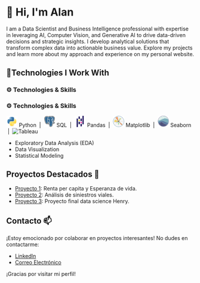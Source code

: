 # 👋 Hi, I'm Alan

I am a Data Scientist and Business Intelligence professional with expertise in leveraging AI, Computer Vision, and Generative AI to drive data-driven decisions and strategic insights. I develop analytical solutions that transform complex data into actionable business value. Explore my projects and learn more about my approach and experience on my personal website.

## 🔧Technologies I Work With

### ⚙️ Technologies & Skills

### ⚙️ Technologies & Skills

<img src="https://raw.githubusercontent.com/devicons/devicon/master/icons/python/python-original.svg" alt="Python" width="30" height="30"/> Python &nbsp;|&nbsp;
<img src="https://raw.githubusercontent.com/devicons/devicon/master/icons/postgresql/postgresql-original.svg" alt="SQL" width="30" height="30"/> SQL &nbsp;|&nbsp;
<img src="https://raw.githubusercontent.com/devicons/devicon/master/icons/pandas/pandas-original.svg" alt="Pandas" width="30" height="30"/> Pandas &nbsp;|&nbsp;
<img src="https://raw.githubusercontent.com/devicons/devicon/master/icons/matplotlib/matplotlib-original.svg" alt="Matplotlib" width="30" height="30"/> Matplotlib &nbsp;|&nbsp;
<img src="https://raw.githubusercontent.com/devicons/devicon/master/icons/seaborn/seaborn-original.svg" alt="Seaborn" width="30" height="30"/> Seaborn &nbsp;|&nbsp;
<img src="https://raw.githubusercontent.com/devicons/devicon/master/icons/tableau/tableau-original.svg" alt="Tableau" width="30" height="30"/>

- Exploratory Data Analysis (EDA)
- Data Visualization
- Statistical Modeling


## Proyectos Destacados 🚀

- [Proyecto 1](https://github.com/alanguev1/Renta-per-c-pita-y-Esperanza-de-vida): Renta per capita y Esperanza de vida.
- [Proyecto 2](https://github.com/alanguev1/proyecto-individual-2): Análisis de siniestros viales.
- [Proyecto 3](https://github.com/alanguev1/proyecto-final): Proyecto final data science Henry.

## Contacto 📫

¡Estoy emocionado por colaborar en proyectos interesantes! No dudes en contactarme:

- [LinkedIn](https://www.linkedin.com/in/alanguev1/)
- [Correo Electrónico](alanguevara409@gmail.com)

¡Gracias por visitar mi perfil!

